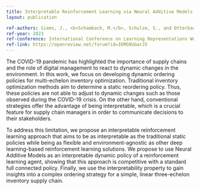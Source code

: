 ```yaml
---
title: Interpretable Reinforcement Learning via Neural Additive Models for Inventory Management
layout: publication

ref-authors: Siems, J., <b>Schambach, M.</b>, Schulze, S., and Otterbach, J.
ref-year: 2023
ref-conference: International Conference on Learning Representations Workshop on AI for Agent-based Modelling (ICLR AI4ABM)
ref-link: https://openreview.net/forum?id=IKMG9UGarJ5
---
```


The COVID-19 pandemic has highlighted the importance of supply chains and the role of digital management to react to dynamic changes in the environment. 
In this work, we focus on developing dynamic ordering policies for multi-echelon inventory optimization. 
Traditional inventory optimization methods aim to determine a static reordering policy. 
Thus, these policies are not able to adjust to dynamic changes such as those observed during the COVID-19 crisis. 
On the other hand, conventional strategies offer the advantage of being interpretable, which is a crucial feature for supply chain managers in order to communicate decisions to their stakeholders.

To address this limitation, we propose an interpretable reinforcement learning approach that aims to be as interpretable as the traditional static policies while being as flexible and environment-agnostic as other deep learning-based reinforcement learning solutions. 
We propose to use Neural Additive Models as an interpretable dynamic policy of a reinforcement learning agent, showing that this approach is competitive with a standard full connected policy. 
Finally, we use the interpretability property to gain insights into a complex ordering strategy for a simple, linear three-echelon inventory supply chain.
